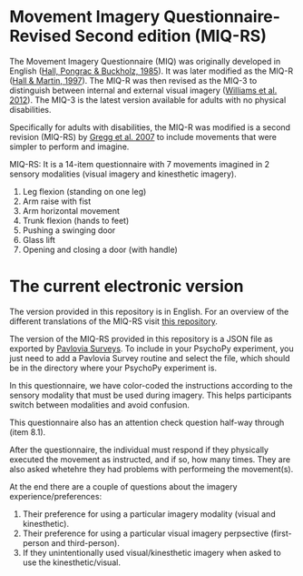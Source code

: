 # Movement Imagery Questionnaire-Revised Second edition (MIQ-RS)

The Movement Imagery Questionnaire (MIQ) was originally developed in English ([Hall, Pongrac & Buckholz, 1985](https://www.sciencedirect.com/science/article/abs/pii/0167945785900065?via%3Dihub)). It was later modified as the MIQ-R ([Hall & Martin, 1997](https://psycnet.apa.org/doiLanding?doi=10.1037%2Ft07979-000)). The MIQ-R was then revised as the MIQ-3 to distinguish between internal and external visual imagery ([Williams et al. 2012](https://journals.humankinetics.com/view/journals/jsep/34/5/article-p621.xml)). The MIQ-3 is the latest version available for adults with no physical disabilities.

Specifically for adults with disabilities, the MIQ-R was modified is a second revision (MIQ-RS) by [Gregg et al. 2007](https://onlinelibrary.wiley.com/doi/10.1093/ecam/nem170) to include movements that were simpler to perform and imagine.

MIQ-RS: It is a 14-item questionnaire with 7 movements imagined in 2 sensory modalities (visual imagery and kinesthetic imagery).
  1.  Leg flexion (standing on one leg)
  2.  Arm raise with fist
  3.  Arm horizontal movement
  4.  Trunk flexion (hands to feet)
  5.  Pushing a swinging door
  6.  Glass lift
  7.  Opening and closing a door (with handle)

# The current electronic version

The version provided in this repository is in English. For an overview of the different translations of the MIQ-RS visit [this repository](https://github.com/mmorenoverdu/movement_imagery_questionnaires).

The version of the MIQ-RS provided in this repository is a JSON file as exported by [Pavlovia Surveys](https://pavlovia.org/docs/surveys/overview). To include in your PsychoPy experiment, you just need to add a Pavlovia Survey routine and select the file, which should be in the directory where your PsychoPy experiment is.

In this questionnaire, we have color-coded the instructions according to the sensory modality that must be used during imagery. This helps participants switch between modalities and avoid confusion.

This questionnaire also has an attention check question half-way through (item 8.1).

After the questionnaire, the individual must respond if they physically executed the movement as instructed, and if so, how many times. They are also asked whetehre they had problems with performeing the movement(s).

At the end there are a couple of questions about the imagery experience/preferences:
  1. Their preference for using a particular imagery modality (visual and kinesthetic).
  2. Their preference for using a particular visual imagery perpsective (first-person and third-person).
  3. If they unintentionally used visual/kinesthetic imagery when asked to use the kinesthetic/visual.


